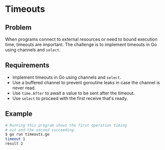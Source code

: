 # Timeouts

## Problem

When programs connect to external resources or need to bound execution time, timeouts are important. The challenge is to implement timeouts in Go using channels and `select`.

## Requirements

- Implement timeouts in Go using channels and `select`.
- Use a buffered channel to prevent goroutine leaks in case the channel is never read.
- Use `time.After` to await a value to be sent after the timeout.
- Use `select` to proceed with the first receive that's ready.

## Example

```sh
# Running this program shows the first operation timing
# out and the second succeeding.
$ go run timeouts.go
timeout 1
result 2
```

